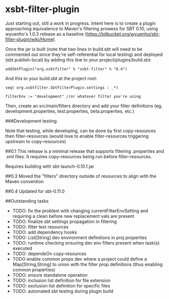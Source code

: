xsbt-filter-plugin
==================
Just starting out, still a work in progress. Intent here is to create a plugin approaching equivalence to Maven's filtering prowess for SBT 0.10, using wyuenho's 1.0.3 release as a baseline (https://bitbucket.org/wyuenho/sbt-filter-plugin/wiki/Home).

Once the jar is built (note that two lines in build.sbt will need to be commented out since they're self-referential for local testing) and deployed (sbt publish-local) by adding this line to your project/plugins/build.sbt:

`addSbtPlugin("org.xsbtfilter" % "xsbt-filter" % "0.4")`

And this to your build.sbt at the project root:

`seq( org.xsbtfilter.SbtFilterPlugin.settings : _*)`

`filterEnv := "development" //or whatever filter you're using`


Then, create an src/main/filters directory and add your filter definitions (eg, development.properties, test.properties, beta.properties, etc.)

###Development testing

Note that testing, while developing, can be done by first copy-resources then filter-resources (would love to enable filter-resources triggering upstream to copy-resources)

##0.1
This release is a minimal release that supports filtering .properties and .xml files. It requires copy-resources being run before filter-resources.

Requires building with sbt-launch-0.10.1.jar

##0.3
Moved the "filters" directory outside of resources to align with the Maven convention


##0.4
Updated for sbt-0.11.0

##Outstanding tasks
* TODO: fix the problem with changing currentFilterEnvSetting and requiring a clean before new replacement vals are present
* TODO: finalize sbt settings propagation in filtering
* TODO: filter test resources
* TODO: add dependency hooks
* TODO: List[String] dev environment definitions in proj properties
* TODO: runtime checking ensuring dev env filters present when task(s) executed
* TODO: dependsOn copy-resources
* TODO  enable common props dev where a project could define a Map[String,String] to union with the filter prop definitions (thus enabling common properties)
* TODO: ensure standalone operation
* TODO: inclusion list definition for file extension
* TODO: exclusion list definition for specific files
* TODO: automated sbt testing during plugin build
